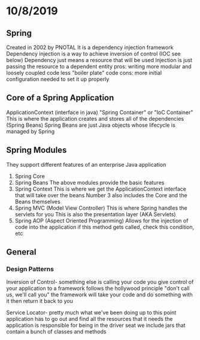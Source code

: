 # 10/8/2019

## Spring

Created in 2002 by PNOTAL
It is a dependency injection framework
Dependency injection is a way to achieve inversion of control (IOC see below)
Dependency just means a resource that will be used
Injection is just passing the resource to a dependent entity
pros: writing more modular and loosely coupled code
      less "boiler plate" code
cons: more initial configuration needed to set it up properly

## Core of a Spring Application

ApplicationContext (interface in java)
"Spring Container" or "IoC Container"
This is where the application creates and stores all of the dependencies (Spring Beans)
Spring Beans are just Java objects whose lifecycle is managed by Spring

## Spring Modules

They support different features of an enterprise Java application
1) Spring Core
2) Spring Beans
The above modules provide the basic features
3) Spring Context
This is where we get the ApplicationContext interface that will take over the beans
Number 3 also includes the Core and the Beans themselves
4) Spring MVC (Model View Controller)
This is where Spring handles the servlets for you
This is also the presentation layer (AKA Servlets)
5) Spring AOP (Aspect Oriented Programming)
Allows for the injection of code into the application
if this method gets called, check this condition, etc

## General

### Design Patterns

Inversion of Control-
something else is calling your code
you give control of your application to a framework
follows the hollywood principle
"don't call us, we'll call you"
the framework will take your code and do something with it then return it back to you

Service Locator-
pretty much what we've been doing up to this point
application has to go out and find all the resources that it needs
the application is responsible for being in the driver seat
we include jars that contain a bunch of classes and methods
